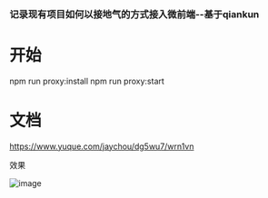### 记录现有项目如何以接地气的方式接入微前端--基于qiankun


# 开始

npm run proxy:install
npm run proxy:start



# 文档
https://www.yuque.com/jaychou/dg5wu7/wrn1vn

效果

  ![image](https://github.com/AwJayChou/qiankun-useInProject/blob/main/static/images/main.png)
